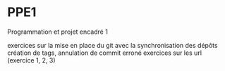 # PPE1
Programmation et projet encadré 1

exercices sur la mise en place du git avec la synchronisation des dépôts
création de tags, annulation de commit erroné 
exercices sur les url (exercice 1, 2, 3)
